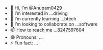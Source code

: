 - 👋 Hi, I’m @Anupam0429
- 👀 I’m interested in ...driving
- 🌱 I’m currently learning ...btech 
- 💞️ I’m looking to collaborate on ...software
- 📫 How to reach me ...8247597604
- 😄 Pronouns: ...
- ⚡ Fun fact: ...

<!---
Anupam0429/Anupam0429 is a ✨ special ✨ repository because its `README.md` (this file) appears on your GitHub profile.
You can click the Preview link to take a look at your changes.
--->
